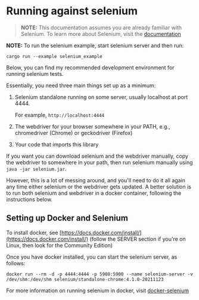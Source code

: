 # Running against selenium

> **NOTE:** This documentation assumes you are already familiar with Selenium.
> To learn more about Selenium, visit the [documentation](https://www.selenium.dev/documentation/)

**NOTE:** To run the selenium example, start selenium server and then run:

    cargo run --example selenium_example

Below, you can find my recommended development environment for running selenium tests.

Essentially, you need three main things set up as a minimum:

1. Selenium standalone running on some server, usually localhost at port 4444.

    For example, `http://localhost:4444`

2. The webdriver for your browser somewhere in your PATH, e.g., chromedriver (Chrome) or geckodriver (Firefox)
3. Your code that imports this library

If you want you can download selenium and the webdriver manually, copy the webdriver
to somewhere in your path, then run selenium manually using `java -jar selenium.jar`.

However, this is a lot of messing around, and you'll need to do it all again any
time either selenium or the webdriver gets updated. A better solution is to run
both selenium and webdriver in a docker container, following the instructions below.

## Setting up Docker and Selenium

To install docker, see [https://docs.docker.com/install/](https://docs.docker.com/install/) (follow the SERVER section if you're on Linux, then look for the Community Edition)

Once you have docker installed, you can start the selenium server, as follows:

    docker run --rm -d -p 4444:4444 -p 5900:5900 --name selenium-server -v /dev/shm:/dev/shm selenium/standalone-chrome:4.1.0-20211123

For more information on running selenium in docker, visit
[docker-selenium](https://github.com/SeleniumHQ/docker-selenium)
